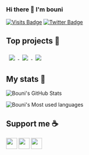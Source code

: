 ### Hi there 👋 I'm bouni

[![Visits Badge](https://badges.pufler.dev/visits/bouni/bouni)]()
[![Twitter Badge](https://img.shields.io/badge/Twitter-Profile-informational?style=flat&logo=twitter&logoColor=white&color=1CA2F1)](https://twitter.com/bouni2016)


## Top projects :star_struck:

<a href="https://github.com/bouni/kicad-jlcpcb-tools">
  <img align="center" style="margin:0.5rem" src="https://github-readme-stats.vercel.app/api/pin?username=bouni&repo=kicad-jlcpcb-tools&theme=react" />
</a> <a href="https://github.com/bouni/max-cube-protocol">
  <img align="center" style="margin:0.5rem" src="https://github-readme-stats.vercel.app/api/pin?username=bouni&repo=max-cube-protocol&theme=react" />
</a> <a href="https://github.com/bouni/matedealer">
  <img align="center" style="margin:0.5rem" src="https://github-readme-stats.vercel.app/api/pin?username=bouni&repo=matedealer&theme=react" />
</a>

## My stats :rocket:

![Bouni's GitHub Stats](https://github-readme-stats.vercel.app/api?username=bouni&show_icons=true&theme=react)

![Bouni's Most used languages](https://github-readme-stats.vercel.app/api/top-langs/?username=bouni&theme=react&layout=compact)

## Support me :coffee:

<a href="https://ko-fi.com/I3I364QTM" target="_blank"><img src="https://ko-fi.com/img/githubbutton_sm.svg" height="30px"/></a> <a href="https://www.buymeacoffee.com/bouni" target="_blank"><img src="https://www.buymeacoffee.com/assets/img/custom_images/orange_img.png" height="30px"/></a> <a href="https://github.com/sponsors/Bouni" target="_blank"><img src="https://img.shields.io/badge/-Github Sponsor-fafbfc?style=flat&logo=GitHub%20Sponsors" height="30px"/></a>




<!--
**Bouni/bouni** is a ✨ _special_ ✨ repository because its `README.md` (this file) appears on your GitHub profile.

Here are some ideas to get you started:

- 🔭 I’m currently working on ...
- 🌱 I’m currently learning ...
- 👯 I’m looking to collaborate on ...
- 🤔 I’m looking for help with ...
- 💬 Ask me about ...
- 📫 How to reach me: ...
- 😄 Pronouns: ...
- ⚡ Fun fact: ...
-->
